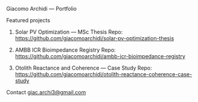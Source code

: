 Giacomo Archidi — Portfolio

Featured projects
1. Solar PV Optimization — MSc Thesis
Repo: https://github.com/giacomoarchidi/solar-pv-optimization-thesis

2. AMBB ICR Bioimpedance Registry
Repo: https://github.com/giacomoarchidi/ambb-icr-bioimpedance-registry

3. Otolith Reactance and Coherence — Case Study
Repo: https://github.com/giacomoarchidi/otolith-reactance-coherence-case-study

Contact
giac.archi3@gmail.com
